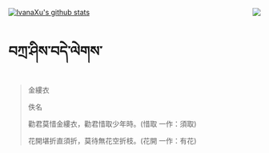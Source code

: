 [![IvanaXu's github stats](https://github-readme-stats.vercel.app/api?username=IvanaXu&show_icons=true&theme=vue-dark)](https://github.com/anuraghazra/github-readme-stats)
<img align="right" src="https://github-readme-stats.vercel.app/api/top-langs/?username=IvanaXu&langs_count=3&theme=graywhite" />
# བཀྲ་ཤིས་བདེ་ལེགས་
> 金縷衣
> 
> 佚名
> 
> 勸君莫惜金縷衣，勸君惜取少年時。(惜取 一作：須取)
> 
> 花開堪折直須折，莫待無花空折枝。(花開 一作：有花)
>